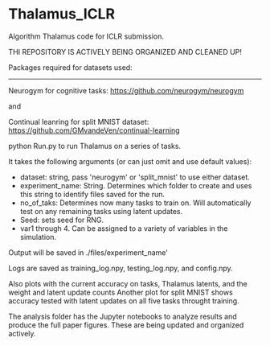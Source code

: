 # Thalamus_ICLR

Algorithm Thalamus code for ICLR submission. 

THI REPOSITORY IS ACTIVELY BEING ORGANIZED AND CLEANED UP!

Packages required for datasets used:

---

Neurogym for cognitive tasks: https://github.com/neurogym/neurogym

and 

Continual leanring for split MNIST dataset: https://github.com/GMvandeVen/continual-learning

python Run.py to run Thalamus on a series of tasks. 

It takes the following arguments (or can just omit and use default values):
* dataset: string, pass 'neurogym' or 'split_mnist' to use either dataset.
* experiment_name: String. Determines which folder to create and uses this string to identify files saved for the run.
* no_of_taks: Determines now many tasks to train on. Will automatically test on any remaining tasks using latent updates.
* Seed: sets seed for RNG.
* var1 through 4. Can be assigned to a variety of variables in the simulation.

Output will be saved in ./files/experiment_name'

Logs are saved as training_log.npy, testing_log.npy, and config.npy.

Also plots with the current accuracy on tasks, Thalamus latents, and the weight and latent update counts 
Another plot for split MNIST shows accuracy tested with latent updates on all five tasks throught training. 

The analysis folder has the Jupyter notebooks to analyze results and produce the full paper figures. 
These are being updated and organized actively.
